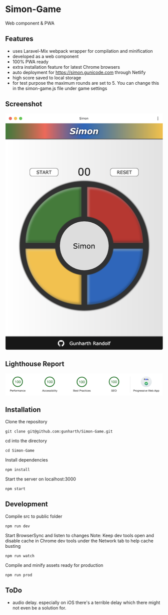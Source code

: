 # Simon-Game
Web component & PWA

## Features
- uses Laravel-Mix webpack wrapper for compilation and minification
- developed as a web component
- 100% PWA ready
- extra installation feature for latest Chrome browsers
- auto deployment for https://simon.gunicode.com through Netlify
- high score saved to local storage
- for test purpose the maximum rounds are set to 5. You can change this in the simon-game.js file under game settings

## Screenshot
![Screenshot](screenshot.png)

## Lighthouse Report
![Lighhouse](lighthouse.png)

## Installation
Clone the repository
```
git clone git@github.com:gunharth/Simon-Game.git
````
cd into the directory
```
cd Simon-Game
````
Install dependencies
```
npm install
```
Start the server on localhost:3000
```
npm start
```

## Development
Compile src to public folder
```
npm run dev
```
Start BrowserSync and listen to changes
Note: Keep dev tools open and disable cache in Chrome dev tools under the Network tab to help cache busting
```
npm run watch
```
Compile and minify assets ready for production
```
npm run prod
```

## ToDo
- audio delay. especially on iOS there's a terrible delay which there might not even be a solution for.
